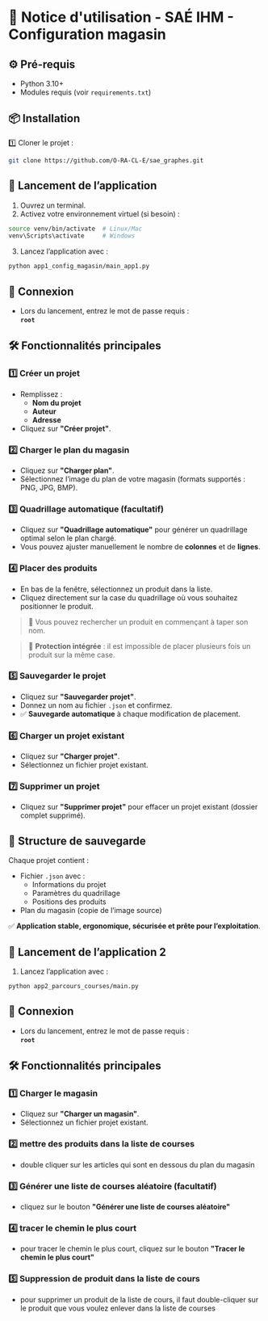 # 📖 Notice d'utilisation - SAÉ IHM - Configuration magasin

## ⚙️ Pré-requis

- Python 3.10+
- Modules requis (voir `requirements.txt`)

## 📦 Installation

1️⃣ Cloner le projet :

```bash
git clone https://github.com/O-RA-CL-E/sae_graphes.git
```

## 🚀 Lancement de l’application

1. Ouvrez un terminal.
2. Activez votre environnement virtuel (si besoin) :
```bash
source venv/bin/activate  # Linux/Mac
venv\Scripts\activate     # Windows
```
3. Lancez l’application avec :
```bash
python app1_config_magasin/main_app1.py
```

## 🔑 Connexion

- Lors du lancement, entrez le mot de passe requis :  
**`root`**

## 🛠 Fonctionnalités principales

### 1️⃣ **Créer un projet**
- Remplissez :
  - **Nom du projet**
  - **Auteur**
  - **Adresse**
- Cliquez sur **"Créer projet"**.

### 2️⃣ **Charger le plan du magasin**
- Cliquez sur **"Charger plan"**.
- Sélectionnez l’image du plan de votre magasin (formats supportés : PNG, JPG, BMP).

### 3️⃣ **Quadrillage automatique (facultatif)**
- Cliquez sur **"Quadrillage automatique"** pour générer un quadrillage optimal selon le plan chargé.
- Vous pouvez ajuster manuellement le nombre de **colonnes** et de **lignes**.

### 4️⃣ **Placer des produits**
- En bas de la fenêtre, sélectionnez un produit dans la liste.
- Cliquez directement sur la case du quadrillage où vous souhaitez positionner le produit.

> 🔎 Vous pouvez rechercher un produit en commençant à taper son nom.

> 🧠 **Protection intégrée** : il est impossible de placer plusieurs fois un produit sur la même case.

### 5️⃣ **Sauvegarder le projet**
- Cliquez sur **"Sauvegarder projet"**.
- Donnez un nom au fichier `.json` et confirmez.
- ✅ **Sauvegarde automatique** à chaque modification de placement.

### 6️⃣ **Charger un projet existant**
- Cliquez sur **"Charger projet"**.
- Sélectionnez un fichier projet existant.

### 7️⃣ **Supprimer un projet**
- Cliquez sur **"Supprimer projet"** pour effacer un projet existant (dossier complet supprimé).

## 📂 Structure de sauvegarde

Chaque projet contient :
- Fichier `.json` avec :
  - Informations du projet
  - Paramètres du quadrillage
  - Positions des produits
- Plan du magasin (copie de l’image source)

✅ **Application stable, ergonomique, sécurisée et prête pour l’exploitation**.

## 🚀 Lancement de l’application 2

1. Lancez l’application avec :
```bash
python app2_parcours_courses/main.py
```

## 🔑 Connexion

- Lors du lancement, entrez le mot de passe requis :  
**`root`**

## 🛠 Fonctionnalités principales

### 1️⃣ **Charger le magasin**
- Cliquez sur **"Charger un magasin"**.
- Sélectionnez un fichier projet existant.

### 2️⃣ **mettre des produits dans la liste de courses**
- double cliquer sur les articles qui sont en dessous du plan du magasin

### 3️⃣ **Générer une liste de courses aléatoire (facultatif)**
- cliquez sur le bouton **"Générer une liste de courses aléatoire"**

### 4️⃣ **tracer le chemin le plus court**
- pour tracer le chemin le plus court, cliquez sur le bouton **"Tracer le chemin le plus court"**

### 5️⃣ **Suppression de produit dans la liste de cours**
- pour supprimer un produit de la liste de cours, il faut double-cliquer sur le produit que vous voulez enlever dans la liste de courses
